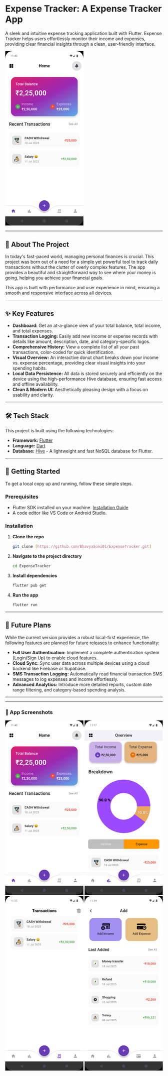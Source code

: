 # Expense Tracker: A Expense Tracker App

A sleek and intuitive expense tracking application built with Flutter. Expense Tracker helps users effortlessly monitor their income and expenses, providing clear financial insights through a clean, user-friendly interface.

<img src="assets/screenshots/ss1.png" width="250" height="auto">

---

## 🚀 About The Project

In today's fast-paced world, managing personal finances is crucial. This project was born out of a need for a simple yet powerful tool to track daily transactions without the clutter of overly complex features. The app provides a beautiful and straightforward way to see where your money is going, helping you achieve your financial goals.

This app is built with performance and user experience in mind, ensuring a smooth and responsive interface across all devices.

---

## ✨ Key Features

* **Dashboard:** Get an at-a-glance view of your total balance, total income, and total expenses.
* **Transaction Logging:** Easily add new income or expense records with details like amount, description, date, and category-specific logos.
* **Comprehensive History:** View a complete list of all your past transactions, color-coded for quick identification.
* **Visual Overview:** An interactive donut chart breaks down your income vs. expense percentage, providing clear visual insights into your spending habits.
* **Local Data Persistence:** All data is stored securely and efficiently on the device using the high-performance Hive database, ensuring fast access and offline availability.
* **Clean & Modern UI:** Aesthetically pleasing design with a focus on usability and clarity.

---

## 🛠️ Tech Stack

This project is built using the following technologies:

* **Framework:** [Flutter](https://flutter.dev/)
* **Language:** [Dart](https://dart.dev/)
* **Database:** [Hive](https://pub.dev/packages/hive) - A lightweight and fast NoSQL database for Flutter.


---

## 🏁 Getting Started

To get a local copy up and running, follow these simple steps.

### Prerequisites

* Flutter SDK installed on your machine. [Installation Guide](https://flutter.dev/docs/get-started/install)
* A code editor like VS Code or Android Studio.

### Installation

1.  **Clone the repo**
    ```sh
    git clone [https://github.com/BhavyaSoni01/ExpenseTracker.git]
    ```
2.  **Navigate to the project directory**
    ```sh
    cd ExpenseTracker
    ```
3.  **Install dependencies**
    ```sh
    flutter pub get
    ```
4.  **Run the app**
    ```sh
    flutter run
    ```

---
## 🔮 Future Plans

While the current version provides a robust local-first experience, the following features are planned for future releases to enhance functionality:

* **Full User Authentication:** Implement a complete authentication system (Login/Sign Up) to enable cloud features.
* **Cloud Sync:** Sync user data across multiple devices using a cloud backend like Firebase or Supabase.
* **SMS Transaction Logging:** Automatically read financial transaction SMS messages to log expenses and income effortlessly.
* **Advanced Analytics:** Introduce more detailed reports, custom date range filtering, and category-based spending analysis.

---


---
### 📸 App Screenshots 
<img src="assets/screenshots/ss1.png" width="250" height="auto">
<img src="assets/screenshots/ss2.png" width="250" height="auto">
<img src="assets/screenshots/ss3.png" width="250" height="auto">
<img src="assets/screenshots/ss4.png" width="250" height="auto">
